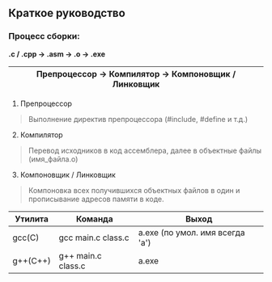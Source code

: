 ## Краткое руководство

### Процесс сборки:

__.c / .cpp -> .asm -> .o -> .exe__

Препроцессор -> Компилятор -> Компоновщик / Линковщик |
------------------------------------------------------|

1. Препроцессор
> Выполнение директив препроцессора (#include, #define и т.д.)
2. Компилятор
> Перевод исходников в код ассемблера, далее в объектные файлы (имя_файла.o)
3. Компоновщик / Линковщик
> Компоновка всех получившихся объектных файлов в один и прописывание адресов памяти в коде.



Утилита | Команда | Выход |
--------|---------|-------|
gcc(C) | gcc main.c class.c | a.exe (по умол. имя всегда 'a') |
g++(C++) | g++ main.c class.c | a.exe|
